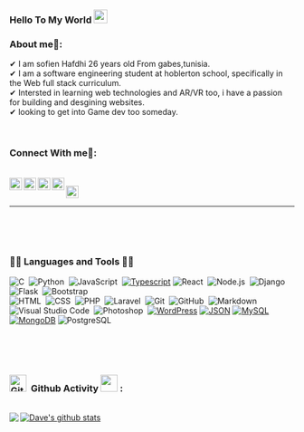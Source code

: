### Hello To My World <img src="https://github.com/TheDudeThatCode/TheDudeThatCode/blob/master/Assets/Earth.gif" width="24px">

### About me🧑:

✔ I am sofien Hafdhi 26 years old From gabes,tunisia. <br/>
✔ I am a software engineering student at hoblerton school, specifically in the Web full stack curriculum. <br/>
✔ Intersted in learning web technologies and AR/VR too, i have a passion for building and desgining websites.<br/>
✔ looking to get into Game dev too someday.

<br/>

### Connect With me🧑:
<br/>


<a href="https://github.com/hafdhisofien">
  <img align="left" alt="sofien's Github" width="22px" src="https://upload.wikimedia.org/wikipedia/commons/thumb/a/ae/Github-desktop-logo-symbol.svg/1024px-Github-desktop-logo-symbol.svg.png" />
</a>

<a href="https://instagram.com/sofienhafdhi/">
  <img align="left" alt="sofien's Instagram" width="22px" src="https://upload.wikimedia.org/wikipedia/commons/thumb/a/a5/Instagram_icon.png/600px-Instagram_icon.png" />
</a>

<a href="https://twitter.com/HafdhiSofien">
  <img align="left" alt="sofien's Twitter" width="22px" src="https://cdn2.iconfinder.com/data/icons/metro-uinvert-dock/256/Twitter_NEW.png" />
</a>

<a href="https://linkedin.com/in/sofien-hafdhi/">
  <img align="left" alt="sofien's Linkdein" width="22px" src="https://cdn3.iconfinder.com/data/icons/inficons/512/linkedin.png" />
</a>

<a href = "mailto:hafdhi.sofien@gmail.com"><img align="center" src="https://seeklogo.com/images/G/gmail-new-2020-logo-32DBE11BB4-seeklogo.com.png" width="22px" /></a>
<br/>


---

<br/>
<br/>
<br/>

### 👨‍💻 Languages and Tools 👨‍💻
![C](https://img.shields.io/badge/-C-05122A?style=flat&logo=C&logoColor=A8B9CC)&nbsp;
![Python](https://img.shields.io/badge/-Python-05122A?style=flat&logo=python)&nbsp;
![JavaScript](https://img.shields.io/badge/-JavaScript-05122A?style=flat&logo=javascript)&nbsp;
[![Typescript](https://img.shields.io/badge/-TypeScript-white?style=flat&logo=typescript&link=https://github.com/BRdhanani)](https://github.com/BRdhanani)
![React](https://img.shields.io/badge/-React-05122A?style=flat&logo=react)&nbsp;
![Node.js](https://img.shields.io/badge/-Node.js-05122A?style=flat&logo=node.js)&nbsp;
![Django](https://img.shields.io/badge/-Django-05122A?style=flat&logo=django&logoColor=092E20)&nbsp;
![Flask](https://img.shields.io/badge/-Flask-05122A?style=flat&logo=flask)&nbsp;
![Bootstrap](https://img.shields.io/badge/-Bootstrap-05122A?style=flat&logo=bootstrap&logoColor=563D7C)\
![HTML](https://img.shields.io/badge/-HTML-05122A?style=flat&logo=HTML5)&nbsp;
![CSS](https://img.shields.io/badge/-CSS-05122A?style=flat&logo=CSS3&logoColor=1572B6)&nbsp;
![PHP](https://img.shields.io/badge/-PHP-05122A?style=flat&logo=php&logoColor=777BB4)&nbsp;
![Laravel](https://img.shields.io/badge/-Laravel-05122A?style=flat&logo=laravel&logoColor=FF2D20)&nbsp;
![Git](https://img.shields.io/badge/-Git-05122A?style=flat&logo=git)&nbsp;
![GitHub](https://img.shields.io/badge/-GitHub-05122A?style=flat&logo=github)&nbsp;
![Markdown](https://img.shields.io/badge/-Markdown-05122A?style=flat&logo=markdown)\
![Visual Studio Code](https://img.shields.io/badge/-Visual%20Studio%20Code-05122A?style=flat&logo=visual-studio-code&logoColor=007ACC)&nbsp;
![Photoshop](https://img.shields.io/badge/-Photoshop-05122A?style=flat&logo=adobe-photoshop)&nbsp;
[![WordPress](https://img.shields.io/badge/-WordPress-blue?style=flat&logo=wordpress&link=https://github.com/BRdhanani)](https://github.com/BRdhanani) 
[![JSON](https://img.shields.io/badge/-json-02569B?style=flat&logo=json&link=https://github.com/BRdhanani)](https://github.com/BRdhanani)
[![MySQL](https://img.shields.io/badge/-MySQL-black?style=flat&logo=mysql&link=https://github.com/BRdhanani)](https://github.com/BRdhanani)
[![MongoDB](https://img.shields.io/badge/-MongoDB-FCA121?style=flat&logo=mongodb&link=https://github.com/BRdhanani)](https://gitlab.com/BRdhanani) 
![PostgreSQL](https://img.shields.io/badge/-PostgreSQL-05122A?style=flat&logo=postgresql&logoColor=336791)&nbsp;

<br/>
<br/>
<br/>

###  <img src="https://media.giphy.com/media/W5eoZHPpUx9sapR0eu/giphy.gif" width="30px" alt="Git"/>&nbsp; Github Activity <img src="https://media.giphy.com/media/iY8CRBdQXODJSCERIr/giphy.gif" width="30px">&nbsp;:

<br/>


<a href="https://github.com/hafdisofien">
  <img align="left" src="https://github-readme-stats.vercel.app/api/top-langs/?username=hafdhisofien&theme=tokyonight" />
  </a>
  <a href="https://github.com/hafdhisofien">
 <img align="center" src="https://github-readme-stats.vercel.app/api?username=hafdhisofien&show_icons=true&theme=tokyonight&line_height=27" alt="Dave's github stats"/>
</a>
<br/>
<br/>
<br/>

